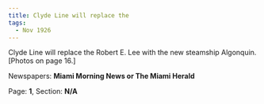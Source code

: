 ```yaml
---  
title: Clyde Line will replace the  
tags:  
  - Nov 1926  
---  
```

  
Clyde Line will replace the Robert E. Lee with the new steamship Algonquin. [Photos on page 16.]  
  
Newspapers: **Miami Morning News or The Miami Herald**  
  
Page: **1**, Section: **N/A** 
